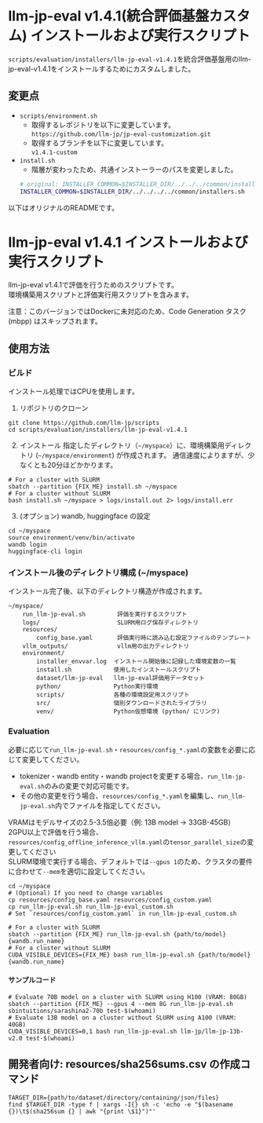 # llm-jp-eval v1.4.1(統合評価基盤カスタム) インストールおよび実行スクリプト

`scripts/evaluation/installers/llm-jp-eval-v1.4.1`を統合評価基盤用のllm-jp-eval-v1.4.1をインストールするためにカスタムしました。  

## 変更点

- `scripts/environment.sh`
  - 取得するレポジトリを以下に変更しています。  
  `https://github.com/llm-jp/jp-eval-customization.git`
  - 取得するブランチを以下に変更しています。  
  `v1.4.1-custom`
- `install.sh`
  - 階層が変わったため、共通インストーラーのパスを変更しました。  
  ```bash
  # original: INSTALLER_COMMON=$INSTALLER_DIR/../../../common/installers.sh
  INSTALLER_COMMON=$INSTALLER_DIR/../../../../common/installers.sh
  ```

以下はオリジナルのREADMEです。

# llm-jp-eval v1.4.1 インストールおよび実行スクリプト

llm-jp-eval v1.4.1で評価を行うためのスクリプトです。<br>
環境構築用スクリプトと評価実行用スクリプトを含みます。<br>

注意：このバージョンではDockerに未対応のため、Code Generation タスク (mbpp) はスキップされます。

## 使用方法

### ビルド

インストール処理ではCPUを使用します。

1. リポジトリのクローン
  ```shell
  git clone https://github.com/llm-jp/scripts
  cd scripts/evaluation/installers/llm-jp-eval-v1.4.1
  ```

2. インストール
指定したディレクトリ（`~/myspace`）に、環境構築用ディレクトリ (`~/myspace/environment`) が作成されます。
通信速度によりますが、少なくとも20分ほどかかります。
```shell
# For a cluster with SLURM
sbatch --partition {FIX_ME} install.sh ~/myspace
# For a cluster without SLURM
bash install.sh ~/myspace > logs/install.out 2> logs/install.err
```

3. (オプション) wandb, huggingface の設定
```shell
cd ~/myspace
source environment/venv/bin/activate
wandb login
huggingface-cli login
```

### インストール後のディレクトリ構成 (~/myspace)

インストール完了後、以下のディレクトリ構造が作成されます。

```
~/myspace/
    run_llm-jp-eval.sh         評価を実行するスクリプト
    logs/                      SLURM用ログ保存ディレクトリ
    resources/
        config_base.yaml       評価実行時に読み込む設定ファイルのテンプレート
    vllm_outputs/              vllm用の出力ディレクトリ
    environment/
        installer_envvar.log  インストール開始後に記録した環境変数の一覧
        install.sh            使用したインストールスクリプト
        dataset/llm-jp-eval   llm-jp-eval評価用データセット
        python/               Python実行環境
        scripts/              各種の環境設定用スクリプト
        src/                  個別ダウンロードされたライブラリ
        venv/                 Python仮想環境 (python/ にリンク)
```

### Evaluation
必要に応じて`run_llm-jp-eval.sh`・`resources/config_*.yaml`の変数を必要に応じて変更してください。
 - tokenizer・wandb entity・wandb projectを変更する場合、`run_llm-jp-eval.sh`のみの変更で対応可能です。
 - その他の変更を行う場合、`resources/config_*.yaml`を編集し、`run_llm-jp-eval.sh`内でファイルを指定してください。

VRAMはモデルサイズの2.5-3.5倍必要（例: 13B model -> 33GB-45GB）<br>
2GPU以上で評価を行う場合、`resources/config_offline_inference_vllm.yaml`の`tensor_parallel_size`の変更してください<br>
SLURM環境で実行する場合、デフォルトでは`--gpus 1`のため、クラスタの要件に合わせて`--mem`を適切に設定してください。
```shell
cd ~/myspace
# (Optional) If you need to change variables
cp resources/config_base.yaml resources/config_custom.yaml
cp run_llm-jp-eval.sh run_llm-jp-eval_custom.sh
# Set `resources/config_custom.yaml` in run_llm-jp-eval_custom.sh

# For a cluster with SLURM
sbatch --partition {FIX_ME} run_llm-jp-eval.sh {path/to/model} {wandb.run_name}
# For a cluster without SLURM
CUDA_VISIBLE_DEVICES={FIX_ME} bash run_llm-jp-eval.sh {path/to/model} {wandb.run_name}
```

#### サンプルコード
```shell
# Evaluate 70B model on a cluster with SLURM using H100 (VRAM: 80GB)
sbatch --partition {FIX_ME} --gpus 4 --mem 8G run_llm-jp-eval.sh sbintuitions/sarashina2-70b test-$(whoami)
# Evaluate 13B model on a cluster without SLURM using A100 (VRAM: 40GB)
CUDA_VISIBLE_DEVICES=0,1 bash run_llm-jp-eval.sh llm-jp/llm-jp-13b-v2.0 test-$(whoami)
```

## 開発者向け: resources/sha256sums.csv の作成コマンド
```shell
TARGET_DIR={path/to/dataset/directory/containing/json/files}
find $TARGET_DIR -type f | xargs -I{} sh -c 'echo -e "$(basename {})\t$(sha256sum {} | awk "{print \$1}")"'
```

